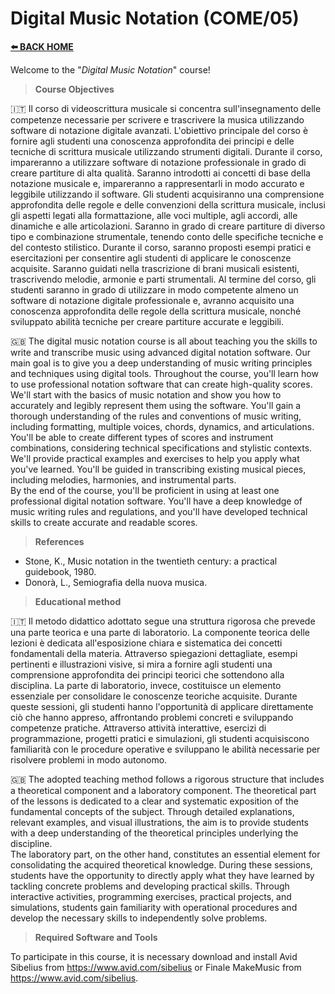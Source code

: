 # **Digital Music Notation (COME/05)**  

[**⬅️ BACK HOME**](/README.md)

Welcome to the "*Digital Music Notation*" course!  

> **Course Objectives**

🇮🇹 Il corso di videoscrittura musicale si concentra sull'insegnamento delle competenze necessarie per scrivere e trascrivere la musica utilizzando software di notazione digitale avanzati. L'obiettivo principale del corso è fornire agli studenti una conoscenza approfondita dei principi e delle tecniche di scrittura musicale utilizzando strumenti digitali. Durante il corso, impareranno a utilizzare software di notazione professionale in grado di creare partiture di alta qualità. Saranno introdotti ai concetti di base della notazione musicale e, impareranno a rappresentarli in modo accurato e leggibile utilizzando il software. Gli studenti acquisiranno una comprensione approfondita delle regole e delle convenzioni della scrittura musicale, inclusi gli aspetti legati alla formattazione, alle voci multiple, agli accordi, alle dinamiche e alle articolazioni. Saranno in grado di creare partiture di diverso tipo e combinazione strumentale, tenendo conto delle specifiche tecniche e del contesto stilistico. Durante il corso, saranno proposti esempi pratici e esercitazioni per consentire agli studenti di applicare le conoscenze acquisite. Saranno guidati nella trascrizione di brani musicali esistenti, trascrivendo melodie, armonie e parti strumentali. Al termine del corso, gli studenti saranno in grado di utilizzare in modo competente almeno un software di notazione digitale professionale e, avranno acquisito una conoscenza approfondita delle regole della scrittura musicale, nonché sviluppato abilità tecniche per creare partiture accurate e leggibili.  

🇬🇧 The digital music notation course is all about teaching you the skills to write and transcribe music using advanced digital notation software. Our main goal is to give you a deep understanding of music writing principles and techniques using digital tools. Throughout the course, you'll learn how to use professional notation software that can create high-quality scores. We'll start with the basics of music notation and show you how to accurately and legibly represent them using the software. You'll gain a thorough understanding of the rules and conventions of music writing, including formatting, multiple voices, chords, dynamics, and articulations. You'll be able to create different types of scores and instrument combinations, considering technical specifications and stylistic contexts.  
We'll provide practical examples and exercises to help you apply what you've learned. You'll be guided in transcribing existing musical pieces, including melodies, harmonies, and instrumental parts.  
By the end of the course, you'll be proficient in using at least one professional digital notation software. You'll have a deep knowledge of music writing rules and regulations, and you'll have developed technical skills to create accurate and readable scores.  

> **References**  

- Stone, K., Music notation in the twentieth century: a practical guidebook, 1980.
- Donorà, L., Semiografia della nuova musica.

> **Educational method**  

🇮🇹 Il metodo didattico adottato segue una struttura rigorosa che prevede una parte teorica e una parte di laboratorio. La componente teorica delle lezioni è dedicata all'esposizione chiara e sistematica dei concetti fondamentali della materia. Attraverso spiegazioni dettagliate, esempi pertinenti e illustrazioni visive, si mira a fornire agli studenti una comprensione approfondita dei principi teorici che sottendono alla disciplina. La parte di laboratorio, invece, costituisce un elemento essenziale per consolidare le conoscenze teoriche acquisite. Durante queste sessioni, gli studenti hanno l'opportunità di applicare direttamente ciò che hanno appreso, affrontando problemi concreti e sviluppando competenze pratiche. Attraverso attività interattive, esercizi di programmazione, progetti pratici e simulazioni, gli studenti acquisiscono familiarità con le procedure operative e sviluppano le abilità necessarie per risolvere problemi in modo autonomo.

🇬🇧 The adopted teaching method follows a rigorous structure that includes a theoretical component and a laboratory component. The theoretical part of the lessons is dedicated to a clear and systematic exposition of the fundamental concepts of the subject. Through detailed explanations, relevant examples, and visual illustrations, the aim is to provide students with a deep understanding of the theoretical principles underlying the discipline.  
The laboratory part, on the other hand, constitutes an essential element for consolidating the acquired theoretical knowledge. During these sessions, students have the opportunity to directly apply what they have learned by tackling concrete problems and developing practical skills. Through interactive activities, programming exercises, practical projects, and simulations, students gain familiarity with operational procedures and develop the necessary skills to independently solve problems.  

> **Required Software and Tools**  

To participate in this course, it is necessary download and install Avid Sibelius from <https://www.avid.com/sibelius> or Finale MakeMusic from <https://www.avid.com/sibelius>.  
